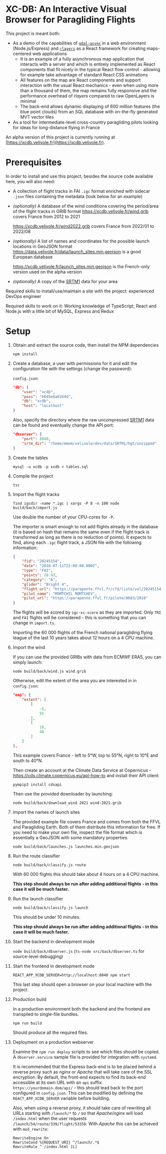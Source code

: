 # XC-DB: An Interactive Visual Browser for Paragliding Flights

This project is meant both:

-   As a demo of the capabilities of [`gdal-async`](https://github.com/mmomtchev/node-gdal-async.git) in a web environment (Node.js/Express) and [`rlayers`](https://github.com/mmomtchev/rlayers.git) as a React framework for creating maps-centered web applications
    -   It is an example of a fully asynchronous map application that interacts with a server and which is entirely implemented as React components that fit nicely in the typical React flow control - allowing for example take advantage of standard React CSS animations
    -   All features on the map are React components and support interaction with the usual React mechanics - even when using more than a thousand of them, the map remains fully responsive and the performance overhead of _rlayers_ compared to raw OpenLayers is minimal
    -   The back-end allows dynamic displaying of 600 million features (the blue point clouds) from an SQL database with on-the-fly generated MVT vector tiles
-   As a tool for intermediate-level cross-country paragliding pilots looking for ideas for long-distance flying in France

An alpha version of this project is currently running at [https://xcdb.velivole.fr](https://xcdb.velivole.fr).

# Prerequisites

In order to install and use this project, besides the source code available here, you will also need:

-   A collection of flight tracks in FAI `.igc` format enriched with sidecar `.json` files containing the metadata (look below for an example)
-   _(optionally)_ A database of the wind conditions covering the period/area of the flight tracks in GRIB format
    https://xcdb.velivole.fr/wind.grib covers France from 2012 to 2021

    https://xcdb.velivole.fr/wind2022.grib covers France from 2022/01 to 2022/08

-   _(optionally)_ A list of names and coordinates for the possible launch locations in GeoJSON format
    https://data.velivole.fr/data/launch_sites.min.geojson is a good European database

    https://xcdb.velivole.fr/launch_sites.min.geojson is the French-only version used on the alpha version

-   _(optionally)_ A copy of the [SRTM1](https://www.usgs.gov/centers/eros/science/usgs-eros-archive-digital-elevation-shuttle-radar-topography-mission-srtm-1) data for your area

Required skills to install/use/maintain a site with the project: experienced DevOps engineer

Required skills to work on it: Working knowledge of TypeScript, React and Node.js with a little bit of MySQL, Express and Redux

# Setup

1. Obtain and extract the source code, then install the NPM dependencies

    `npm install`

2. Create a database, a user with permissions for it and edit the configuration file with the settings (change the password):

    `config.json`:

    ```json
    "db": {
        "user": "xcdb",
        "pass": "b045e6a8164d",
        "db": "xcdb",
        "host": "localhost"
    }
    ```

    Also, specify the directory where the raw uncompressed [SRTM1](https://www.usgs.gov/centers/eros/science/usgs-eros-archive-digital-elevation-shuttle-radar-topography-mission-srtm-1) data can be found and eventually change the API port:

    ```json
    "dbserver": {
        "port": 8040,
        "srtm_dir": "/home/mmom/velivole/dev/data/SRTM1/hgt/unzipped"
    }
    ```

3. Create the tables

    `mysql -u xcdb -p xcdb < tables.sql`

4. Compile the project

    `tsc`

5. Import the flight tracks

    `find igcdir -name *.igc | xargs -P 8 -n 100 node build/back/import.js`

    Use double the number of your CPU-cores for `-P`.

    The importer is smart enough to not add flights already in the database (it is based on hash that remains the same even if the flight track is transformed as long as there is no reduction of points). It expects to find, along each `.igc` flight track, a JSON file with the following information:

    ```json
    {
        "fid": "20245154",
        "date": "2018-07-11T22:00:00.000Z",
        "type": "FAI",
        "points": 28.93,
        "category": "A",
        "glider": "Bright 4",
        "flight_url": "https://parapente.ffvl.fr/cfd/liste/vol/20245154",
        "pilot_name": "MOMTCHIL MOMTCHEV",
        "pilot_url": "https://parapente.ffvl.fr/pilote/8683/2018"
    }
    ```

    The flights will be scored by `igc-xc-score` as they are imported. Only `TRI` and `FAI` flights will be considered - this is something that you can change in `import.ts`.

    Importing the 60 000 flights of the French national paragliding flying league of the last 10 years takes about 12 hours on a 4 CPU machine.

6. Import the wind

    If you can use the provided GRIBs with data from ECMWF ERA5, you can simply launch:

    `node build/back/wind.js wind.grib`

    Otherwise, edit the extent of the area you are interested in in `config.json`:

    ```json
    "map": {
        "extent": [
            [
                -5,
                55
            ],
            [
                10,
                40
            ]
        ]
    },
    ```

    This example covers France - left to 5°W, top to 55°N, right to 10°E and south to 40°N.

    Then create an account at the Climate Data Service at Copernicus - https://cds.climate.copernicus.eu/api-how-to and install their API client:

    ```shell
    pympip3 install cdsapi
    ```

    Then use the provided downloader by launching:

    ```shell
    node build/back/download_wind 2021 wind-2021.grib
    ```

7. Import the names of launch sites

    The provided example file covers France and comes from both the FFVL and Paragliding Earth. Both of them distribute this information for free. If you need to make your own file, inspect the file format which is essentially a GeoJSON with some mandatory properties.

    `node build/back/launches.js launches.min.geojson`

8. Run the route classifier

    `node build/back/classify.js route`

    With 60 000 flights this should take about 4 hours on a 4 CPU machine.

    **This step should always be run after adding additional flights - in this case it will be much faster.**

9. Run the launch classifier

    `node build/back/classify.js launch`

    This should be under 10 minutes.

    **This step should always be run after adding additional flights - in this case it will be much faster.**

10. Start the backend in development mode

    `node build/back/dbserver.js` (`ts-node src/back/dbserver.ts` for source-level debugging)

11. Start the frontend in development mode

    `REACT_APP_XCDB_SERVER=http://localhost:8040 npm start`

    This last step should open a browser on your local machine with the project.

12. Production build

    In a production environment both the backend and the frontend are transpiled to single-file bundles.

    `npm run build`

    Should produce all the required files.

13. Deployment on a production webserver

    Examine the `npm run deploy` scripts to see which files should be copied. A `dbserver.service` sample file is provided for integration with `systemd`.

    It is recommended that the Express back-end is to be placed behind a reverse proxy such as _nginx_ or _Apache_ that will take care of the SSL encryption. By default, the front-end expects to find its back-end accessible at its own URL with an `api` suffix: `https://yourdomain.dom/api/` - this should lead back to the port configured in `config.json`. This can be modified by defining the `REACT_APP_XCDB_SERVER` variable before building.

    Also, when using a reverse proxy, it should take care of rewriting all URLs starting with `/launch/*` to `/` so that _Apache_/_nginx_ will load `/index.html` when the user requests `/launch/54/route/339/flight/53358`. With _Apache_ this can be achieved with `mod_rewrite`:

    ```
    RewriteEngine On
    RewriteCond %{REQUEST_URI} ^/launch/.*$
    RewriteRule ^ /index.html [L]
    ```
